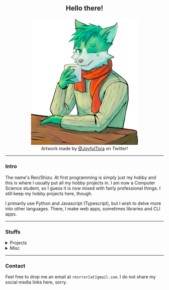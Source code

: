 ## <p align="center">Hello there!</p>
<p align="center">
  <img src="./assets/coffee-nobg.png" />
  <br />
  Artwork made by <a href="https://twitter.com/JoyfulTora">@JoyfulTora</a> on Twitter!
</p>

-----

### Intro

The name's Ren/Shizu. At first programming is simply just my hobby and this is where I usually put all my hobby projects in.
I am now a Computer Science student, so I guess it is now mixed with fairly professional things. I still keep my hobby projects here, though.

I primarily use Python and Javascript (Typescript), but I wish to delve more into other languages.
There, I make web apps, sometimes libraries and CLI apps.

-----

### Stuffs

<details>
  <summary>Projects</summary>
  <ul>
    <li><a href="https://github.com/rorre/Phillip" />Phillip</a> - An event driven osu! map feeds framework.</li>
    <li><a href="https://github.com/rorre/BNStats" />BNStats</a> - Statistic site to show activies of osu!BNs and NATs.</li>
    <li><a href="https://github.com/rorre/frames2osb" />frames2osb</a> - Converts video or chunks of frames into osu!storyboard.</li>
    <li><a href="https://github.com/rorre/DDPValidator" />DDPValidator</a> - A tool to verify answers for my Programming Foundation class.</li>
  </ul>
</details>

<details>
  <summary>Misc</summary>
  <ul>
    <li><a href="https://github.com/rorre/BakungDDP1" />BakungDDP1</a> - Collection of problems for Programming Foundations class of Fasilkom 2021. (ID only)</li>
  </ul>
</details>

-----

### Contact

Feel free to drop me an email at `renrror[at]gmail.com`. I do not share my social media links here, sorry.
